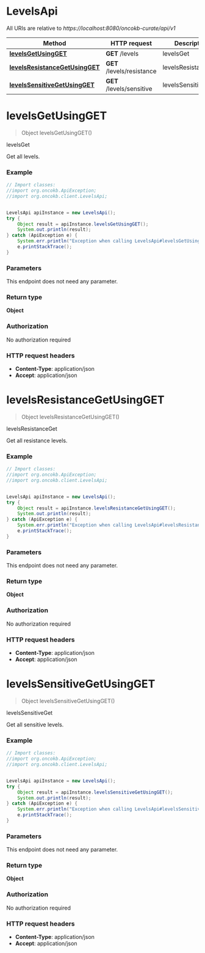 # LevelsApi

All URIs are relative to *https://localhost:8080/oncokb-curate/api/v1*

Method | HTTP request | Description
------------- | ------------- | -------------
[**levelsGetUsingGET**](LevelsApi.md#levelsGetUsingGET) | **GET** /levels | levelsGet
[**levelsResistanceGetUsingGET**](LevelsApi.md#levelsResistanceGetUsingGET) | **GET** /levels/resistance | levelsResistanceGet
[**levelsSensitiveGetUsingGET**](LevelsApi.md#levelsSensitiveGetUsingGET) | **GET** /levels/sensitive | levelsSensitiveGet


<a name="levelsGetUsingGET"></a>
# **levelsGetUsingGET**
> Object levelsGetUsingGET()

levelsGet

Get all levels.

### Example
```java
// Import classes:
//import org.oncokb.ApiException;
//import org.oncokb.client.LevelsApi;


LevelsApi apiInstance = new LevelsApi();
try {
    Object result = apiInstance.levelsGetUsingGET();
    System.out.println(result);
} catch (ApiException e) {
    System.err.println("Exception when calling LevelsApi#levelsGetUsingGET");
    e.printStackTrace();
}
```

### Parameters
This endpoint does not need any parameter.

### Return type

**Object**

### Authorization

No authorization required

### HTTP request headers

 - **Content-Type**: application/json
 - **Accept**: application/json

<a name="levelsResistanceGetUsingGET"></a>
# **levelsResistanceGetUsingGET**
> Object levelsResistanceGetUsingGET()

levelsResistanceGet

Get all resistance levels.

### Example
```java
// Import classes:
//import org.oncokb.ApiException;
//import org.oncokb.client.LevelsApi;


LevelsApi apiInstance = new LevelsApi();
try {
    Object result = apiInstance.levelsResistanceGetUsingGET();
    System.out.println(result);
} catch (ApiException e) {
    System.err.println("Exception when calling LevelsApi#levelsResistanceGetUsingGET");
    e.printStackTrace();
}
```

### Parameters
This endpoint does not need any parameter.

### Return type

**Object**

### Authorization

No authorization required

### HTTP request headers

 - **Content-Type**: application/json
 - **Accept**: application/json

<a name="levelsSensitiveGetUsingGET"></a>
# **levelsSensitiveGetUsingGET**
> Object levelsSensitiveGetUsingGET()

levelsSensitiveGet

Get all sensitive levels.

### Example
```java
// Import classes:
//import org.oncokb.ApiException;
//import org.oncokb.client.LevelsApi;


LevelsApi apiInstance = new LevelsApi();
try {
    Object result = apiInstance.levelsSensitiveGetUsingGET();
    System.out.println(result);
} catch (ApiException e) {
    System.err.println("Exception when calling LevelsApi#levelsSensitiveGetUsingGET");
    e.printStackTrace();
}
```

### Parameters
This endpoint does not need any parameter.

### Return type

**Object**

### Authorization

No authorization required

### HTTP request headers

 - **Content-Type**: application/json
 - **Accept**: application/json

